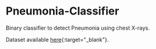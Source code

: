 # Pneumonia-Classifier

Binary classifier to detect Pneumonia using chest X-rays.

Dataset available [here](https://www.kaggle.com/paultimothymooney/chest-xray-pneumonia/notebooks){:target="_blank"}.
